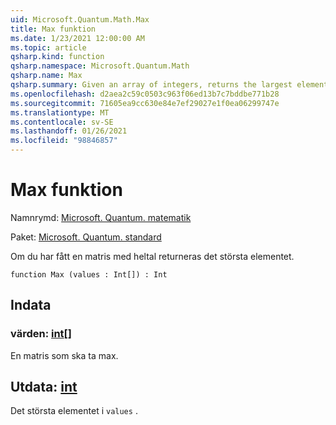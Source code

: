 ```yaml
---
uid: Microsoft.Quantum.Math.Max
title: Max funktion
ms.date: 1/23/2021 12:00:00 AM
ms.topic: article
qsharp.kind: function
qsharp.namespace: Microsoft.Quantum.Math
qsharp.name: Max
qsharp.summary: Given an array of integers, returns the largest element.
ms.openlocfilehash: d2aea2c59c0503c963f06ed13b7c7bddbe771b28
ms.sourcegitcommit: 71605ea9cc630e84e7ef29027e1f0ea06299747e
ms.translationtype: MT
ms.contentlocale: sv-SE
ms.lasthandoff: 01/26/2021
ms.locfileid: "98846857"
---
```

# <a name="max-function"></a>Max funktion

Namnrymd: [Microsoft. Quantum. matematik](xref:Microsoft.Quantum.Math)

Paket: [Microsoft. Quantum. standard](https://nuget.org/packages/Microsoft.Quantum.Standard)


Om du har fått en matris med heltal returneras det största elementet.

```qsharp
function Max (values : Int[]) : Int
```


## <a name="input"></a>Indata

### <a name="values--int"></a>värden: [int](xref:microsoft.quantum.lang-ref.int)[]

En matris som ska ta max.



## <a name="output--int"></a>Utdata: [int](xref:microsoft.quantum.lang-ref.int)

Det största elementet i `values` .